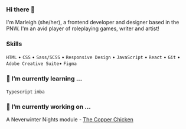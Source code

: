 ### Hi there 👋

I'm Marleigh (she/her), a frontend developer and designer based in the PNW. I'm an avid player of roleplaying games, writer and artist!

### Skills

`HTML` • `CSS` • `Sass/SCSS` • `Responsive Design` • `JavaScript` • `React` • `Git` • `Adobe Creative Suite`• `Figma`

### 🌱 I’m currently learning ...

`Typescript` `imba`

### 🔭 I’m currently working on ...

A Neverwinter Nights module - [The Copper Chicken](https://github.com/kittywizard/nwn-scripting)


<!--
**kittywizard/kittywizard** is a ✨ _special_ ✨ repository because its `README.md` (this file) appears on your GitHub profile.

Here are some ideas to get you started:

- 🔭 I’m currently working on ...
- 🌱 I’m currently learning ...
- 👯 I’m looking to collaborate on ...
- 🤔 I’m looking for help with ...
- 💬 Ask me about ...
- 📫 How to reach me: ...
- 😄 Pronouns: ...
- ⚡ Fun fact: ...
-->
